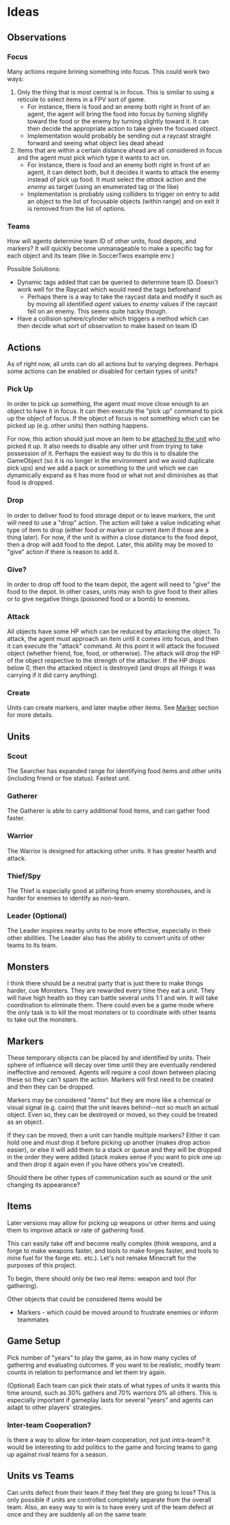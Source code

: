# Ideas

## Observations

### Focus
Many actions require brining something into focus.  This could work two ways:
1. Only the thing that is most central is in focus.  This is similar to using a reticule to select items in a FPV sort of game.
   * For instance, there is food and an enemy both right in front of an agent, the agent will bring the food into focus by turning slightly toward the food or the enemy by turning slightly toward it.  It can then decide the appropriate action to take given the focused object.
   * Implementation would probably be sending out a raycast straight forward and seeing what object lies dead ahead 
2. Items that are within a certain distance ahead are all considered in focus and the agent must pick which type it wants to act on.
   * For instance, there is food and an enemy both right in front of an agent, it can detect both, but it decides it wants to attack the enemy instead of pick up food.  It must select the *attack* action and the *enemy* as target (using an enumerated tag or the like)
   * Implementation is probably using colliders to trigger on entry to add an object to the list of focusable objects (within range) and on exit it is removed from the list of options.


### Teams
How will agents determine team ID of other units, food depots, and markers?
It will quickly become unmanageable to make a specific tag for each object and its team (like in SoccerTwos example env.)

Possible Solutions:
* Dynamic tags added that can be queried to determine team ID.  Doesn't work well for the Raycast which would need the tags beforehand
  * Perhaps there is a way to take the raycast data and modify it such as by moving all identified *agent* values to *enemy* values if the raycast fell on an enemy.  This seems quite hacky though.
* Have a collision sphere/cylinder which triggers a method which can then decide what sort of observation to make based on team ID



## Actions
As of right now, all units can do all actions but to varying degrees.  Perhaps some actions can be enabled or disabled for certain types of units?

### Pick Up
In order to pick up something, the agent must move close enough to an object to have it in focus. It can then execute the "pick up" command to pick up the object of focus.  If the object of focus is not something which can be picked up (e.g. other units) then nothing happens.

For now, this action should just move an item to be [attached to the unit](https://docs.unity3d.com/ScriptReference/Transform.SetParent.html) who picked it up.  It also needs to disable any other unit from trying to take possession of it.  Perhaps the easiest way to do this is to disable the GameObject (so it is no longer in the environment and we avoid duplicate pick ups) and we add a pack or something to the unit which we can dynamically expand as it has more food or what not and diminishes as that food is dropped.

### Drop
In order to deliver food to food storage depot or to leave markers, the unit will need to use a "drop" action.  The action will take a value indicating what type of item to drop (either food or marker or current item if those are a thing later).
For now, if the unit is within a close distance to the food depot, then a drop will add food to the depot.  Later, this ability may be moved to "give" action if there is reason to add it.

### Give?
In order to drop off food to the team depot, the agent will need to "give" the food to the depot.  In other cases, units may wish to give food to their allies or to give negative things (poisoned food or a bomb) to enemies.

### Attack
All objects have some HP which can be reduced by attacking the object.  To attack, the agent must approach an item until it comes into focus, and then it can execute the "attack" command.  At this point it will attack the focused object (whether friend, foe, food, or otherwise).  The attack will drop the HP of the object respective to the strength of the attacker.  If the HP drops below 0, then the attacked object is destroyed (and drops all things it was carrying if it did carry anything).


### Create
Units can create markers, and later maybe other items.  See [Marker](#markers) section for more details.


## Units

### Scout
The Searcher has expanded range for identifying food items and other units (including friend or foe status). Fastest unit.

### Gatherer
The Gatherer is able to carry additional food items, and can gather food faster.

### Warrior
The Warrior is designed for attacking other units.  It has greater health and attack.

### Thief/Spy
The Thief is especially good at pilfering from enemy storehouses, and is harder for enemies to identify as non-team.

### Leader (Optional)
The Leader inspires nearby units to be more effective, especially in their other abilities.  The Leader also has the ability to convert units of other teams to its team.

## Monsters
I think there should be a neutral party that is just there to make things harder, cue Monsters.  They are rewarded every time they eat a unit.  They will have high health so they can battle several units 1:1 and win.  It will take coordination to eliminate them.  There could even be a game mode where the only task is to kill the most monsters or to coordinate with other teams to take out the monsters.

## Markers
These temporary objects can be placed by and identified by units.  Their sphere of influence will decay over time until they are eventually rendered ineffective and removed.  Agents will require a cool down between placing these so they can't spam the action.  Markers will first need to be created and then they can be dropped.

Markers may be considered "items" but they are more like a chemical or visual signal (e.g. cairn) that the unit leaves behind--not so much an actual object. Even so, they can be destroyed or moved, so they could be treated as an object.

If they can be moved, then a unit can handle multiple markers?  Either it can hold one and must drop it before picking up another (makes drop action easier), or else it will add them to a stack or queue and they will be dropped in the order they were added (stack makes sense if you want to pick one up and then drop it again even if you have others you've created).

Should there be other types of communication such as sound or the unit changing its appearance?


## Items
Later versions may allow for picking up weapons or other items and using them to improve attack or rate of gathering food.

This can easily take off and become really complex (think weapons, and a forge to make weapons faster, and tools to make forges faster, and tools to mine fuel for the forge etc. etc.).  Let's not remake Minecraft for the purposes of this project.


To begin, there should only be two real items: weapon and tool (for gathering).

Other objects that could be considered items would be 
* Markers - which could be moved around to frustrate enemies or inform teammates


## Game Setup
Pick number of "years" to play the game, as in how many cycles of gathering and evaluating outcomes.
If you want to be realistic, modify team counts in relation to performance and let them try again.

(Optional) Each team can pick their stats of what types of units it wants this time around, such as 30% gathers and 70% warriors 0% all others.
This is especially important if gameplay lasts for several "years" and agents can adapt to other players' strategies.

### Inter-team Cooperation?
Is there a way to allow for inter-team cooperation, not just intra-team? It would be interesting to add politics to the game and forcing teams to gang up against rival teams for a season.

## Units vs Teams
Can units defect from their team if they feel they are going to lose?  This is only possible if units are controlled completely separate from the overall team.
Also, an easy way to win is to have every unit of the team defect at once and they are suddenly all on the same team